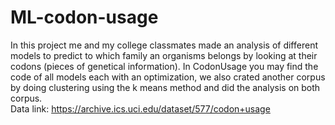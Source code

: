 # ML-codon-usage
In this project me and my college classmates made an analysis of different models to predict to which family an organisms belongs by looking at their codons (pieces of genetical information). In CodonUsage you may find the code of all models each with an optimization, we also crated another corpus by doing clustering using the k means method and did the analysis on both corpus.  
Data link: https://archive.ics.uci.edu/dataset/577/codon+usage
